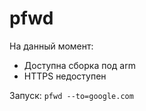 # pfwd

На данный момент:
- Доступна сборка под arm
- HTTPS недоступен

Запуск: `pfwd --to=google.com`
